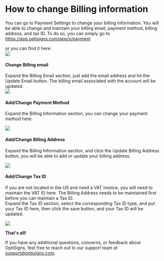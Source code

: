 # How to change Billing information

You can go to Payment Settings to change your billing information. You will be able to change and maintain your billing email, payment method, billing address, and tax ID. To do so, you can simply go to <https://app.optisigns.com/app/s/payment>

or you can find it here:  
![](https://support.optisigns.com/hc/article_attachments/23155558334099)

#### **Change Billing email**

Expand the Billing Email section, just add the email address and hit the Update Email button. The billing email associated with the account will be updated.  
![](https://support.optisigns.com/hc/article_attachments/23155558337939)

#### **Add/Change Payment Method**

Expand the Billing Information section, you can change your payment method here.

![](https://support.optisigns.com/hc/article_attachments/23155565223059)

#### **Add/Change Billing Address**

Expand the Billing Information section, and click the Update Billing Address button, you will be able to add or update your billing address.

![](https://support.optisigns.com/hc/article_attachments/23155565227027)

#### 

#### **Add/Change Tax ID**

If you are not located in the US and need a VAT invoice, you will need to maintain the VAT ID here. The Billing Address needs to be maintained first before you can maintain a Tax ID.   
Expand the Tax ID section, select the corresponding Tax ID type, and put your Tax ID here, then click the save button, and your Tax ID will be updated.

![](https://support.optisigns.com/hc/article_attachments/23155565231763)

**That's all!**

If you have any additional questions, concerns, or feedback about OptiSigns, feel free to reach out to our support team at [support@optisigns.com](mailto:support@optisigns.com).